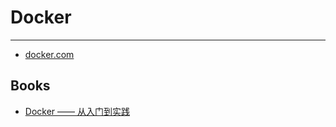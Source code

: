 
# Docker

----

* [docker.com](https://www.docker.com/)

## Books

* [Docker —— 从入门到实践](http://dockerpool.com/static/books/docker_practice/)
